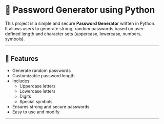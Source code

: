 # 🔐 Password Generator using Python

This project is a simple and secure **Password Generator** written in Python. It allows users to generate strong, random passwords based on user-defined length and character sets (uppercase, lowercase, numbers, symbols).

---

## 📌 Features

- Generate random passwords
- Customizable password length
- Includes:
  - Uppercase letters
  - Lowercase letters
  - Digits
  - Special symbols
- Ensures strong and secure passwords
- Easy to use and modify

---


